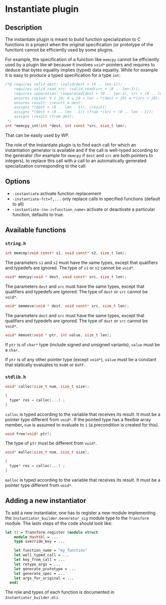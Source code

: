 # Instantiate plugin

## Description

The instantiate plugin is meant to build function specialization to C functions
in a project when the original specification (or prototype of the function)
cannot be efficiently used by some plugins.

For example, the specification of a function like `memcpy` cannot be efficiently
used by a plugin like `WP` because it involves `void*` pointers and requires to
deduce that bytes equality implies (typed) data equality. While for example it
is easy to produce a typed specification for a type `int`:

```c
/*@ requires valid_dest: \valid(dest + (0 .. len-1));
    requires valid_read_src: \valid_read(src + (0 .. len-1));
    requires separation: \separated(dest + (0 .. len-1), src + (0 .. len-1));
    ensures copied: ∀ ℤ j0; 0 ≤ j0 < len ⇒ *(dest + j0) ≡ *(src + j0);
    ensures result: \result ≡ dest;
    assigns *(dest + (0 .. len - 1)), \result;
    assigns *(dest + (0 .. len - 1)) \from *(src + (0 .. len - 1));
    assigns \result \from dest;
 */
int *memcpy_int(int *dest, int const *src, size_t len);
```

That can be easily used by WP.

The role of the Instantiate plugin is to find each call for which an
instantiation generator is available and if the call is well-typed according to
the generator (for example for `memcpy` if `dest` and `src` are both pointers to
integers), to replace this call with a call to an automatically generated
specialization corresponding to the call.

## Options

- `-instantiate` activate function replacement
- `-instantiate-fct=f,...` only replace calls in specified functions (default to all)
- `-instantiate-(no-)<function_name>` activate or deactivate a particular
  function, defaults to true.

## Available functions

### `string.h`

```c
int memcmp(void const* s1, void const* s2, size_t len);
```

The parameters `s1` and `s2` must have the same types, except that qualifiers
and typedefs are ignored. The type of `s1` or `s2` cannot be `void*`.

```c
void* memcpy(void * dest, void const* src, size_t len);
```

The parameters `dest` and `src` must have the same types, except that qualifiers
and typedefs are ignored. The type of `dest` or `src` cannot be `void*`.

```c
void* memmove(void * dest, void const* src, size_t len);
```

The parameters `dest` and `src` must have the same types, except that qualifiers
and typedefs are ignored. The type of `dest` or `src` cannot be `void*`.

```c
void* memset(void * ptr, int value, size_t len);
```

If `ptr` is of `char*` type (include signed and unsigned variants), `value` must
be a `char`.

If `ptr` is of any other pointer type (except `void*`), `value` must be a
constant that statically evaluates to `0x00` or `0xFF`.

### `stdlib.h`

```c
void* calloc(size_t num, size_t size);

{
  type* res = calloc(...) ;
}
```

`calloc` is typed according to the variable that receives its result. It must be
a pointer type different from `void*`. If the pointed type has a flexible array
member, `num` is assumed to evaluate to `1` (a precondition is created for this).

```c
void free(void* ptr);
```

The type of `ptr` must be different from `void*`.


```c
void* malloc(size_t num, size_t size);

{
  type* res = calloc(...) ;
}
```

`malloc` is typed according to the variable that receives its result. It must be
a pointer type different from `void*`.

## Adding a new instantiator

To add a new instantiator, one has to register a new module implementing the
`Instantiator_builder.Generator_sig` module type to the `Transform` module. The
lasts steps of the code should look like:

```ocaml
let () = Transform.register (module struct
    module Hashtbl = ...
    type override_key = ...

    let function_name = "my_function"
    let well_typed_call = ...
    let key_from_call = ...
    let retype_args = ...
    let generate_prototype = ...
    let generate_spec = ...
    let args_for_original = ...
  end)
```

The role and types of each function is documented in `Instantiator_builder.mli`.
